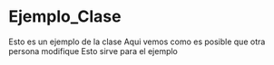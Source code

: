 # Ejemplo_Clase
Esto es un ejemplo de la clase
Aqui vemos como es posible que otra persona modifique 
Esto sirve para el ejemplo
